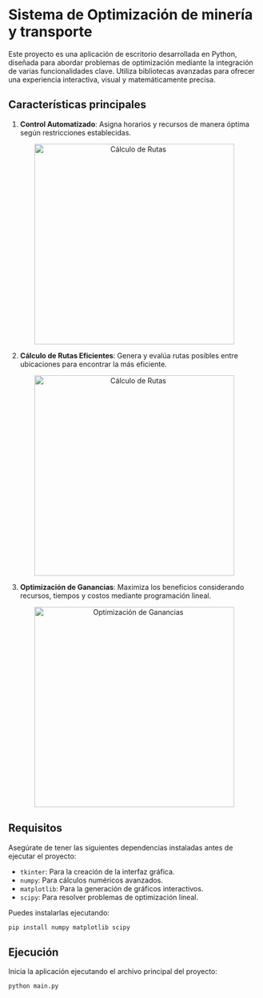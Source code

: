# Sistema de Optimización de minería y transporte

Este proyecto es una aplicación de escritorio desarrollada en Python, diseñada para abordar problemas de optimización mediante la integración de varias funcionalidades clave. Utiliza bibliotecas avanzadas para ofrecer una experiencia interactiva, visual y matemáticamente precisa.

## **Características principales**
1. **Control Automatizado**: Asigna horarios y recursos de manera óptima según restricciones establecidas.
   
<div align="center">
   <img src="https://github.com/user-attachments/assets/a475fd4d-566f-451e-9df9-e53c21905302" alt="Cálculo de Rutas" width="400"/>
</div>


2. **Cálculo de Rutas Eficientes**: Genera y evalúa rutas posibles entre ubicaciones para encontrar la más eficiente.  

<div align="center">
   <img src="https://github.com/user-attachments/assets/6b52dbf9-8716-4ee0-9b34-7ef1b2055a3a" alt="Cálculo de Rutas" width="400"/>
</div>


3. **Optimización de Ganancias**: Maximiza los beneficios considerando recursos, tiempos y costos mediante programación lineal.


<div align="center">  
   <img src="https://github.com/user-attachments/assets/8f771004-fb07-43c9-9c42-653d0240cd3a" alt="Optimización de Ganancias" width="400"/>
</div>


## **Requisitos**
Asegúrate de tener las siguientes dependencias instaladas antes de ejecutar el proyecto:
- `tkinter`: Para la creación de la interfaz gráfica.
- `numpy`: Para cálculos numéricos avanzados.
- `matplotlib`: Para la generación de gráficos interactivos.
- `scipy`: Para resolver problemas de optimización lineal.

Puedes instalarlas ejecutando:
```bash
pip install numpy matplotlib scipy
```

## **Ejecución**
Inicia la aplicación ejecutando el archivo principal del proyecto:
```bash
python main.py
```
